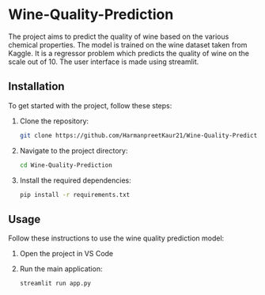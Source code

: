 # Wine-Quality-Prediction

The project aims to predict the quality of wine based on the various chemical properties. The model is trained on the wine dataset taken from Kaggle. It is a regressor problem which predicts the quality of wine on the scale out of 10. The user interface is made using streamlit.

## Installation

To get started with the project, follow these steps:

1. Clone the repository:
    ```sh
    git clone https://github.com/HarmanpreetKaur21/Wine-Quality-Prediction.git
    ```

2. Navigate to the project directory:
    ```sh
    cd Wine-Quality-Prediction
    ```

3. Install the required dependencies:
    ```sh
    pip install -r requirements.txt
    ```

## Usage

Follow these instructions to use the wine quality prediction model:

1. Open the project in VS Code

2. Run the main application:
    ```sh
    streamlit run app.py
    ```

